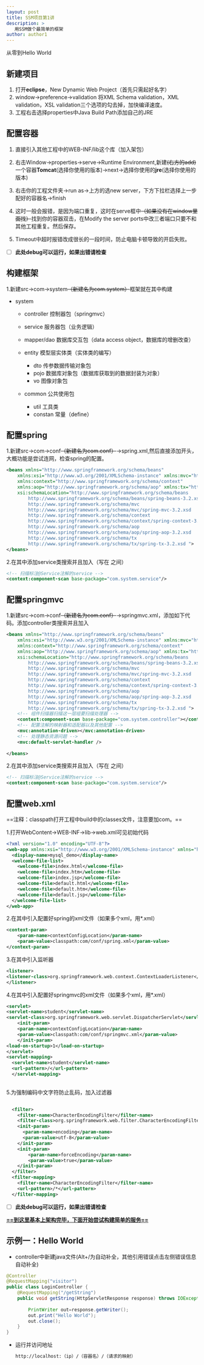 ```yaml
---
layout: post
title: SSM项目第1讲
description: >
   用SSM做个最简单的框架
author: author1
---
```


从零到Hello World

## 新建项目

1. 打开**eclipse**，New Dynamic Web Project（首先只需起好名字）
2. window->preference->validation 将XML Schema validation，XML validation，XSL validation三个选项的勾去掉，加快编译速度。
3. 工程右击选择properties中Java Build Path添加自己的JRE

## 配置容器

1. 直接引入其他工程中的WEB-INF/lib这个库（加入架包）

2. 右击Window->properties->serve->Runtime Environment,新建~~(右方的add)~~一个容器**Tomcat**(选择你使用的版本)->next->选择你使用的**jre**(选择你使用的版本)

3. 右击你的工程文件夹->run as->上方的选new server，下方下拉栏选择上一步配好的容器名->finish
  
4. 这时一般会报错，是因为端口重复，这时在serve框中~~（如果没有在window里面找）~~找到你的容器双击，在Modify the server ports中改三者端口只要不和其他工程重复。然后保存。

5. Timeout中超时报错改成很长的一段时间，防止电脑卡顿导致的开启失败。

   

- [ ] **此处debug可以运行，如果出错请检查**



## 构建框架

1.新建src->com->system~~（新建名为com.system）~~框架就在其中构建

- system
  - controller 控制器包（springmvc）
  - service 服务器包（业务逻辑）
  - mapper/dao 数据库交互包（data access object，数据库的增删改查）
  - entity 模型层实体类（实体类的编写） 
    - dto 传参数据传输对象包
    - pojo 数据库对象包（数据库获取到的数据封装为对象）
    - vo 图像对象包
  
  - common 公共使用包
    - util 工具类
    - constan 常量（define）

## 配置spring

1.新建src->com->conf~~（新建名为com.conf）~~->spring.xml,然后直接添加开头，大概功能是尝试连网，检查spring的配置。

```xml
<beans xmlns="http://www.springframework.org/schema/beans"
	xmlns:xsi="http://www.w3.org/2001/XMLSchema-instance" xmlns:mvc="http://www.springframework.org/schema/mvc"
	xmlns:context="http://www.springframework.org/schema/context"
	xmlns:aop="http://www.springframework.org/schema/aop" xmlns:tx="http://www.springframework.org/schema/tx"
	xsi:schemaLocation="http://www.springframework.org/schema/beans 
		http://www.springframework.org/schema/beans/spring-beans-3.2.xsd 
		http://www.springframework.org/schema/mvc 
		http://www.springframework.org/schema/mvc/spring-mvc-3.2.xsd 
		http://www.springframework.org/schema/context 
		http://www.springframework.org/schema/context/spring-context-3.2.xsd 
		http://www.springframework.org/schema/aop 
		http://www.springframework.org/schema/aop/spring-aop-3.2.xsd 
		http://www.springframework.org/schema/tx 
		http://www.springframework.org/schema/tx/spring-tx-3.2.xsd ">
</beans>
```

2.在其中添加service类搜索并且加入（写在<beans> </beans>之间）

```xml
<!-- 扫描标注@Service注解的service -->
<context:component-scan base-package="com.system.service"/>
```


## 配置springmvc

1.新建src->com->conf~~（新建名为com.conf）~~->springmvc.xml，添加如下代码。添加controller类搜索并且加入

```xml
<beans xmlns="http://www.springframework.org/schema/beans"
	xmlns:xsi="http://www.w3.org/2001/XMLSchema-instance" xmlns:mvc="http://www.springframework.org/schema/mvc"
	xmlns:context="http://www.springframework.org/schema/context"
	xmlns:aop="http://www.springframework.org/schema/aop" xmlns:tx="http://www.springframework.org/schema/tx"
	xsi:schemaLocation="http://www.springframework.org/schema/beans 
		http://www.springframework.org/schema/beans/spring-beans-3.2.xsd 
		http://www.springframework.org/schema/mvc 
		http://www.springframework.org/schema/mvc/spring-mvc-3.2.xsd 
		http://www.springframework.org/schema/context 
		http://www.springframework.org/schema/context/spring-context-3.2.xsd 
		http://www.springframework.org/schema/aop 
		http://www.springframework.org/schema/aop/spring-aop-3.2.xsd 
		http://www.springframework.org/schema/tx 
		http://www.springframework.org/schema/tx/spring-tx-3.2.xsd ">
	<!-- 组件扫描器扫描这一层组要扫描处理器 -->
	<context:component-scan base-package="com.system.controller"></context:component-scan>
	<!-- 配置注解的映射器和适配器以及其他配置 -->
	<mvc:annotation-driven></mvc:annotation-driven>
	<!-- 处理静态资源问题 -->
	<mvc:default-servlet-handler />
	
</beans>
```

2.在其中添加service类搜索并且加入（写在<beans> </beans>之间）

```xml
<!-- 扫描标注@Service注解的service -->
<context:component-scan base-package="com.system.service"/>
```


## 配置web.xml

==注释：classpath打开工程中build中的classes文件，注意要加com。==

1.打开WebContent->WEB-INF->lib->web.xml可见初始代码

```xml
<?xml version="1.0" encoding="UTF-8"?>
<web-app xmlns:xsi="http://www.w3.org/2001/XMLSchema-instance" xmlns="http://xmlns.jcp.org/xml/ns/javaee" xsi:schemaLocation="http://xmlns.jcp.org/xml/ns/javaee http://xmlns.jcp.org/xml/ns/javaee/web-app_3_1.xsd" id="WebApp_ID" version="3.1">
  <display-name>mysql_demo</display-name>
  <welcome-file-list>
    <welcome-file>index.html</welcome-file>
    <welcome-file>index.htm</welcome-file>
    <welcome-file>index.jsp</welcome-file>
    <welcome-file>default.html</welcome-file>
    <welcome-file>default.htm</welcome-file>
    <welcome-file>default.jsp</welcome-file>
  </welcome-file-list>
</web-app>
```

2.在其中引入配置好spring的xml文件（如果多个xml，用*.xml）

```xml
<context-param>
    <param-name>contextConfigLocation</param-name>
    <param-value>classpath:com/conf/spring.xml</param-value>
</context-param>
```

3.在其中引入监听器

```xml
<listener>
<listener-class>org.springframework.web.context.ContextLoaderListener</listener-class>
</listener>
```

4.在其中引入配置好springmvc的xml文件（如果多个xml，用*.xml）

```xml
<servlet>
<servlet-name>student</servlet-name>
<servlet-class>org.springframework.web.servlet.DispatcherServlet</servlet-class>
    <init-param>
    <param-name>contextConfigLocation</param-name>
    <param-value>classpath:com/conf/springmvc.xml</param-value>
    </init-param>
<load-on-startup>1</load-on-startup>
</servlet>
<servlet-mapping>
  <servlet-name>student</servlet-name>
  <url-pattern>/</url-pattern>
  </servlet-mapping>
  
```


5.为强制编码中文字符防止乱码，加入过滤器

```xml
  
  <filter>
    <filter-name>CharacterEncodingFilter</filter-name>
    <filter-class>org.springframework.web.filter.CharacterEncodingFilter</filter-class>
    <init-param>
      <param-name>encoding</param-name>
      <param-value>utf-8</param-value>
    </init-param>
    <init-param>  
        <param-name>forceEncoding</param-name>  
        <param-value>true</param-value>  
    </init-param> 
  </filter>
  <filter-mapping>
    <filter-name>CharacterEncodingFilter</filter-name>
    <url-pattern>/*</url-pattern>
  </filter-mapping>
```

- [ ] **此处debug可以运行，如果出错请检查**

 <u>**==到这里基本上架构完毕，下面开始尝试构建简单的服务==**</u>

## 示例一：Hello World

- controller中新建java文件(Alt+/为自动补全，其他引用错误点击左侧错误信息自动补全)

```java
@Controller
@RequestMapping("visitor")
public class LoginController {
	@RequestMapping("/getString")
	public void getString(HttpServletResponse response) throws IOException{
		
		PrintWriter out=response.getWriter();
		out.print("Hello World");
		out.close();
	}
}
```


- 运行并访问地址

  ```html
  http://localhost:（ip）/（容器名）/（请求的映射）
  ```

  



